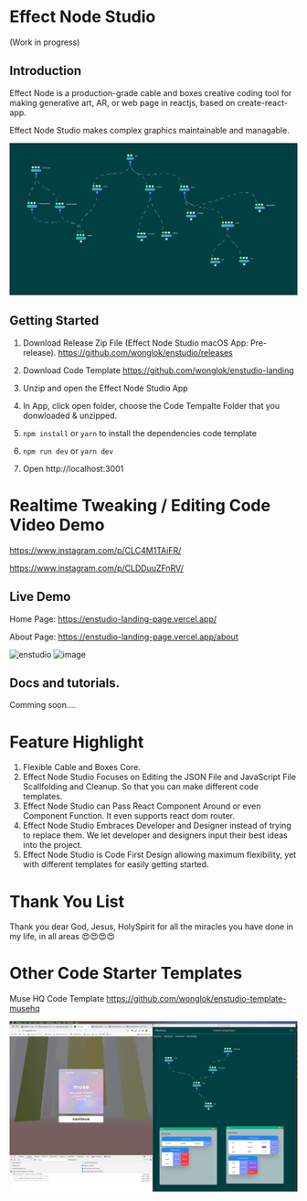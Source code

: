 # Effect Node Studio
(Work in progress)

## Introduction
Effect Node is a production-grade cable and boxes creative coding tool for making generative art, AR, or web page in reactjs, based on create-react-app.

Effect Node Studio makes complex graphics maintainable and managable.

![CodeTemplate](https://github.com/wonglok/effectnode-studio-code-template/blob/master/docs/img/management.png?raw=true)

## Getting Started

1. Download Release Zip File (Effect Node Studio macOS App: Pre-release).
   https://github.com/wonglok/enstudio/releases

2. Download Code Template
   https://github.com/wonglok/enstudio-landing
 
3. Unzip and open the Effect Node Studio App

4. In App, click open folder, choose the Code Tempalte Folder that you donwloaded & unzipped.

5. `npm install` or `yarn` to install the dependencies code template

6. `npm run dev` or `yarn dev`

7. Open http://localhost:3001


# Realtime Tweaking / Editing Code Video Demo

https://www.instagram.com/p/CLC4M1TAiFR/

https://www.instagram.com/p/CLDDuuZFnRV/

## Live Demo

Home Page:
https://enstudio-landing-page.vercel.app/

About Page:
https://enstudio-landing-page.vercel.app/about


![enstudio](https://user-images.githubusercontent.com/4082826/107441562-67fbda80-6b70-11eb-8433-868a7a65f78d.png)
![image](https://user-images.githubusercontent.com/4082826/107439934-cf645b00-6b6d-11eb-82fc-3c9c666d34b6.png)

## Docs and tutorials.

Comming soon....

# Feature Highlight

1. Flexible Cable and Boxes Core.
2. Effect Node Studio Focuses on Editing the JSON File and JavaScript File Scallfolding and Cleanup. So that you can make different code templates.
3. Effect Node Studio can Pass React Component Around or even Component Function. It even supports react dom router.
4. Effect Node Studio Embraces Developer and Designer instead of trying to replace them. We let developer and designers input their best ideas into the project.
5. Effect Node Studio is Code First Design allowing maximum flexibility, yet with different templates for easily getting started.


# Thank You List

Thank you dear God, Jesus, HolySpirit for all the miracles you have done in my life, in all areas 😍😍😍😍

# Other Code Starter Templates

Muse HQ Code Template 
https://github.com/wonglok/enstudio-template-musehq

![musehq Support](https://github.com/wonglok/enstudio-template-musehq/blob/master/docs/img/musehq.png?raw=true)
